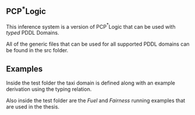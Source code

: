 PCP$^*$Logic
--------------

This inference system is a version of PCP$^*$Logic that can be used with *typed* PDDL Domains. 

All of the generic files that can be used for all supported PDDL domains can be found in the src folder. 

Examples
---------

Inside the test folder the taxi domain is defined along with an example derivation using the typing relation.

Also inside the test folder are the *Fuel* and *Fairness* running examples that are used in the thesis.

